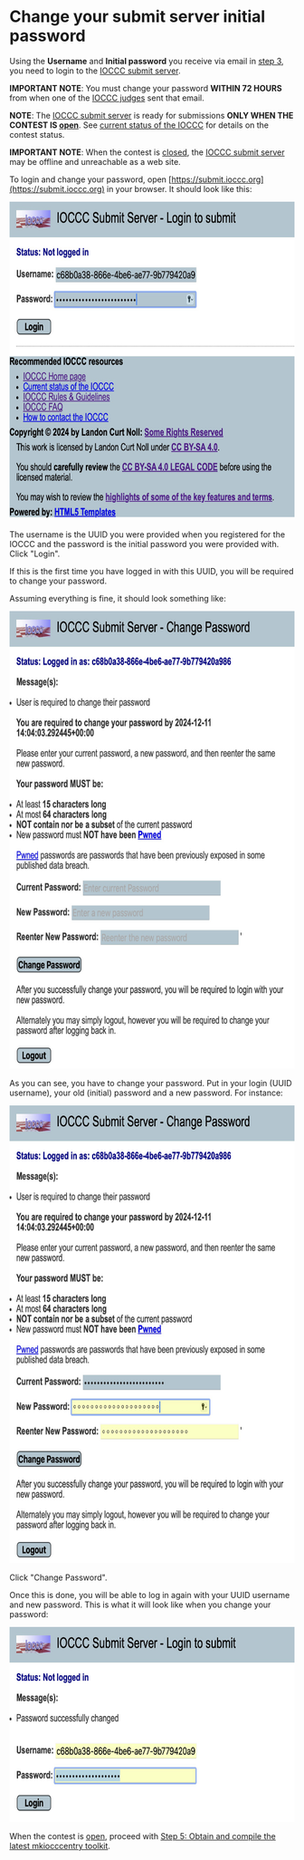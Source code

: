# Change your submit server initial password

Using the **Username** and **Initial password** you receive via
email in [step 3](../quick-start.html#step_3), you need to login to the [IOCCC submit
server](https://submit.ioccc.org).

**IMPORTANT NOTE**: You must change your password **WITHIN 72 HOURS**
from when one of the [IOCCC judges](../judges.html) sent that email.

**NOTE**: The [IOCCC submit server](https://submit.ioccc.org)
is ready for submissions **ONLY WHEN THE CONTEST IS [open](../faq.html#open)**.
See [current status of the IOCCC](../status.html) for details on the contest status.

**IMPORTANT NOTE**: When the contest is [closed](../faq.html#closed), the
[IOCCC submit server](https://submit.ioccc.org)
may be offline and unreachable as a web site.

To login and change your password, open [https://submit.ioccc.org](https://submit.ioccc.org)
in your browser.  It should look like this:

<img src="../png/submit-server-login.png"
 alt="submit server login screen"
 width=710 height=562>

The username is the UUID you were provided when you registered for the IOCCC and
the password is the initial password you were provided with. Click "Login".

If this is the first time you have logged in with this UUID, you will
be required to change your password.

Assuming everything is fine, it should look something like:

<img src="../png/submit-server-first-login.png"
 alt="submit server password change required"
 width=710 height=808>

As you can see, you have to change your password. Put in your login (UUID
username), your old (initial) password and a new password. For instance:

<img src="../png/submit-server-change-passwd.png"
 alt="submit server changing password"
 width=710 height=808>

Click "Change Password".

Once this is done, you will be able to log in again with your UUID
username and new password. This is what it will look like when you change your
password:

<img src="../png/submit-server-passwd-changed.png"
 alt="submit server password changed"
 width=710 height=344>

When the contest is [open](../faq.html#open), proceed with
[Step 5: Obtain and compile the latest mkiocccentry toolkit](../quick-start.html#step_5).


<!--

    Copyright © 1984-2024 by Landon Curt Noll. All Rights Reserved.

    You are free to share and adapt this file under the terms of this license:

        Creative Commons Attribution-ShareAlike 4.0 International (CC BY-SA 4.0)

    For more information, see:

        https://creativecommons.org/licenses/by-sa/4.0/

-->
